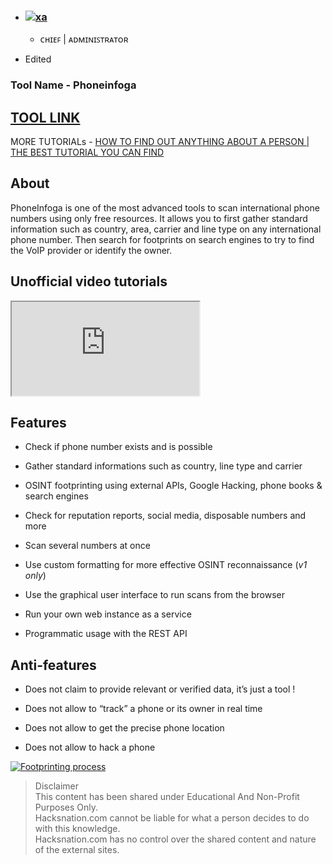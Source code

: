 -   ### [![](https://hacksnation.com/assets/avatars/OE87X44RuLbubyAp.png)xa](https://hacksnation.com/u/xa)
    
    -   ᴄʜɪᴇꜰ | ᴀᴅᴍɪɴɪꜱᴛʀᴀᴛᴏʀ
        
    

-   Edited

### Tool Name - **Phoneinfoga**

## [TOOL LINK](https://github.com/sundowndev/PhoneInfoga)

MORE TUTORIALs - [HOW TO FIND OUT ANYTHING ABOUT A PERSON | THE BEST TUTORIAL YOU CAN FIND](https://hacksnation.com/d/150-how-to-find-out-anything-about-a-person-the-best-tutorial-you-can-find)

## **About**

PhoneInfoga is one of the most advanced tools to scan international phone numbers using only free resources. It allows you to first gather standard information such as country, area, carrier and line type on any international phone number. Then search for footprints on search engines to try to find the VoIP provider or identify the owner.

## **Unofficial video tutorials**

<iframe allowfullscreen="" loading="lazy" scrolling="no" src="https://www.youtube.com/embed/WW6myutKBYk"></iframe>

## **Features**

-   Check if phone number exists and is possible
    
-   Gather standard informations such as country, line type and carrier
    
-   OSINT footprinting using external APIs, Google Hacking, phone books & search engines
    
-   Check for reputation reports, social media, disposable numbers and more
    
-   Scan several numbers at once
    
-   Use custom formatting for more effective OSINT reconnaissance (_v1 only_)
    
-   Use the graphical user interface to run scans from the browser
    
-   Run your own web instance as a service
    
-   Programmatic usage with the REST API
    

## **Anti-features**

-   Does not claim to provide relevant or verified data, it’s just a tool !
    
-   Does not allow to “track” a phone or its owner in real time
    
-   Does not allow to get the precise phone location
    
-   Does not allow to hack a phone
    

[![Footprinting process](https://camo.githubusercontent.com/772bf82c256d7103e8655e859c36d5666a8d790b2568d1491e9c4e5d9bc29bf4/68747470733a2f2f692e696d6775722e636f6d2f71436b677a7a382e706e67)](https://camo.githubusercontent.com/772bf82c256d7103e8655e859c36d5666a8d790b2568d1491e9c4e5d9bc29bf4/68747470733a2f2f692e696d6775722e636f6d2f71436b677a7a382e706e67)

> Disclaimer  
> This content has been shared under Educational And Non-Profit Purposes Only.  
> Hacksnation.com cannot be liable for what a person decides to do with this knowledge.  
> Hacksnation.com has no control over the shared content and nature of the external sites.